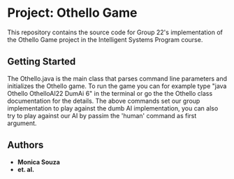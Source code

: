 # Project: Othello Game

This repository contains the source code for Group 22's implementation
of the Othello Game project in the Intelligent Systems Program course.

## Getting Started

The Othello.java is the main class that parses command line parameters and initializes the Othello game.
To run the game you can for example type "java Othello OthelloAI22 DumAi 6" in the terminal or go the the Othello class documentation
for the details.
The above commands set our group implementation to play against the dumb AI implementation, you can also try to play against our AI
by passim the 'human' command as first argument.

## Authors

* **Monica Souza**
* **et. al.**

